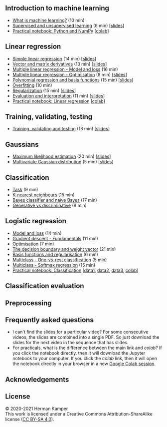 
Introduction to machine learning
--------------------------------
- [What is machine learning?](https://youtu.be/zVNmaVwistc) (10 min)
- [Supervised and unsupervised learning](https://youtu.be/Ep0TIg88UtM) (6 min) [[slides](slides/intro_to_ml-crop.pdf)]
- [Practical notebook: Python and NumPy](practicals/python_numpy/python_numpy.ipynb) [[colab](https://colab.research.google.com/github/kamperh/data414/blob/main/practicals/python_numpy/python_numpy.ipynb)]


Linear regression
-----------------
- [Simple linear regression](https://youtu.be/L5-lxSGO9bM) (14 min) [[slides](slides/simple_linear_regression-crop.pdf)]
- [Vector and matrix derivatives](https://youtu.be/FCWrduAxf-Q) (13 min) [[slides](slides/vector_matrix_derivatives-crop.pdf)]
- [Multiple linear regression - Model and loss](https://youtu.be/zu34zcyAFzU) (16 min)
- [Multiple linear regression - Optimisation](https://youtu.be/QHgjzFm6vnU) (8 min) [[slides](slides/multiple_linear_regression-crop.pdf)]
- [Polynomial regression and basis functions](https://youtu.be/TSFMepJbHa0) (15 min) [[slides](slides/regression_basis_functions-crop.pdf)]
- [Overfitting](https://youtu.be/S7B3LQJrU0w) (10 min)
- [Regularization](https://youtu.be/Zojp8z8GD8c) (15 min) [[slides](slides/overfitting_regularisation-crop.pdf)]
- [Evaluation and interpretation](https://youtu.be/4hkZiGk66J8) (11 min) [[slides](slides/regression_evaluation_interpretation-crop.pdf)]
- [Practical notebook: Linear regression](practicals/linear_regression/data414_linear_regression.ipynb) [[colab](https://colab.research.google.com/github/kamperh/data414/blob/main/practicals/linear_regression/data414_linear_regression.ipynb)]


Training, validating, testing
-----------------------------
- [Training, validating and testing](https://youtu.be/aXRDdjK-hI4) (18 min) [[slides](slides/train_val_test-crop.pdf)]


Gaussians
---------
- [Maximum likelihood estimation](https://youtu.be/i6Rp0eiINgM) (20 min) [[slides](slides/maximum_likelihood-crop.pdf)]
- [Multivariate Gaussian distribution](https://youtu.be/azrTdjrA2bU) (5 min) [[slides](slides/multivariate_gaussian-crop.pdf)]


Classification
--------------
- [Task](https://youtu.be/RqNaY7gnMP8) (9 min)
- [K-nearest neighbours](https://youtu.be/73YHJwp71hk) (15 min)
- [Bayes classifier and naive Bayes](https://youtu.be/AaOTx_eLGZ0) (17 min)
- [Generative vs discriminative](https://youtu.be/kizDqj9d2OM) (8 min)


Logistic regression
-------------------
- [Model and loss](https://youtu.be/nS6YewQAK7I) (14 min)
- [Gradient descent - Fundamentals](https://youtu.be/BlnLoqn3ZBo) (11 min)
- [Optimisation](https://youtu.be/SLhx32b7I3A) (7 min)
- [The decision boundary and weight vector](https://youtu.be/fPT8VeuFRkU) (21 min)
- [Basis functions and regularisation](https://youtu.be/D_rIX0xaYno) (6 min)
- [Multiclass - One-vs-rest classification](https://youtu.be/EYXSve6T5BU) (5 min)
- [Multiclass - Softmax regression](https://youtu.be/hYBwBmojXoU) (15 min)
- [Practical notebook: Classification](practicals/classification/data414_classification.ipynb) [[data1](practicals/classification/admissions.csv), [data2](practicals/classification/default.csv), [data3](practicals/classification/microchip.csv), [colab](https://colab.research.google.com/github/kamperh/data414/blob/main/practicals/classification/data414_classification.ipynb)]


Classification evaluation
-------------------------


Preprocessing
-------------


Frequently asked questions
--------------------------
- I can't find the slides for a particular video? For some consecutive videos,
  the slides are combined into a single PDF. So just download the slides for
  the next video in the sequence that has slides.
- For practicals, what is the difference between the main link and *colab*? If
  you click the notebook directly, then it will download the Jupyter notebook
  to your computer. If you click the *colab* link, then it will open the
  notebook directly in your browser in a new [Google Colab
  session](https://colab.research.google.com/).


Acknowledgements
----------------



License
-------
&copy; 2020-2021 Herman Kamper  
This work is licensed under a Creative Commons Attribution-ShareAlike
license ([CC BY-SA 4.0](http://creativecommons.org/licenses/by-sa/4.0/)).

